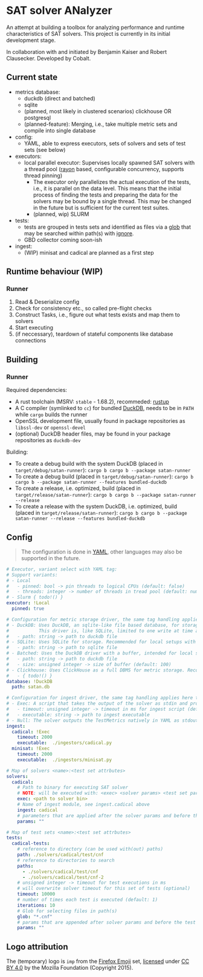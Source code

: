 # SAT solver ANalyzer

An attempt at building a toolbox for analyzing performance and runtime characteristics of SAT solvers.
This project is currently in its initial development stage.

In collaboration with and initiated by Benjamin Kaiser and Robert Clausecker.
Developed by Cobalt.

## Current state

- metrics database:
  - duckdb (direct and batched)
  - sqlite 
  - (planned, most likely in clustered scenarios) clickhouse OR postgresql
  - (planned-feature): Merging, i.e., take multiple metric sets and compile into single database
- config:
  - YAML, able to express executors, sets of solvers and sets of test sets (see below)
- executors:
  - local parallel executor: Supervises locally spawned SAT solvers with a thread pool ([rayon](https://github.com/rayon-rs/rayon) based, configurable concurrency, supports thread pinning)
    - The executor only parallelizes the actual execution of the tests, i.e., it is parallel on the data level. This means that the initial process of finding the tests and preparing the data for the solvers may be bound by a single thread. This may be changed in the future but is sufficient for the current test suites.
    - (planned, wip) SLURM
- tests:
  - tests are grouped in tests sets and identified as files via a [glob](https://github.com/BurntSushi/ripgrep/tree/master/crates/globset) that may be searched within path(s) with [ignore](https://github.com/BurntSushi/ripgrep/tree/master/crates/ignore).
  - GBD collector coming soon-ish
- ingest:
  - (WIP) minisat and cadical are planned as a first step

## Runtime behaviour (WIP)

### Runner

1. Read & Deserialize config
2. Check for consistency etc., so called pre-flight checks
3. Construct Tasks, i.e., figure out what tests exists and map them to solvers
4. Start executing 
5. (if neccessary), teardown of stateful components like database connections

## Building

### Runner

Required dependencies:

- A rust toolchain (MSRV: `stable` - 1.68.2), recommeded: [rustup](https://rustup.rs/)
- A C compiler (symlinked to `cc`) for bundled [DuckDB](https://github.com/duckdb/duckdb), needs to be in `PATH` while `cargo` builds the runner
- OpenSSL development file, usually found in package repositories as `libssl-dev` or `openssl-devel`
- (optional) DuckDB header files, may be found in your package repositories as `duckdb-dev`

Building:

- To create a debug build with the system DuckDB (placed in `target/debug/satan-runner`): `cargo b cargo b --package satan-runner`
- To create a debug build (placed in `target/debug/satan-runner`): `cargo b cargo b --package satan-runner --features bundled-duckdb`
- To create a release, i.e. optimized, build (placed in `target/release/satan-runner`): `cargo b cargo b --package satan-runner --release`
- To create a release with the system DuckDB, i.e. optimized, build (placed in `target/release/satan-runner`): `cargo b cargo b --package satan-runner --release --features bundled-duckdb`

## Config

> The configuration is done in [YAML](https://yaml.org/), other languages may also be supported in the future.

```yaml
# Executor, variant select with YAML tag:
# Support variants:
# - Local
#   - pinned: bool -> pin threads to logical CPUs (default: false)
#   - threads: integer -> number of threads in tread pool (default: number of logical CPUs) }
# - Slurm { todo!() }
executor: !Local
  pinned: true

# Configuration for metric storage driver, the same tag handling applies here too
# - DuckDB: Uses DuckDB, an sqlite-like file based database, for storage. Recommended for local setups.
#           This driver is, like SQLite, limited to one write at time and works with an internal Mutex.
#   - path: string -> path to duckdb file
# - SQLite: Uses SQLite for storage. Recommended for local setups with high iteration count.
#   - path: string -> path to sqlite file
# - Batched: Uses the DuckDB driver with a buffer, intended for local setups with medium throughput
#   - path: string -> path to duckdb file
#   - size: unsigned integer -> size of buffer (default: 100)
# - Clickhouse: Uses ClickHouse as a full DBMS for metric storage. Recommended for distributed setups.
#   - { todo!() }
database: !DuckDB
  path: satan.db

# Configuration for ingest driver, the same tag handling applies here too
# - Exec: A script that takes the output of the solver as stdin and produces metrics to stdout
#   - timeout: unsigned integer -> timeout in ms for ingest script (default: 5000 ms)
#   - executable: string -> path to ingest executable 
# - Null: The solver outputs the TestMetrics natively in YAML as stdout
ingest:
  cadical: !Exec
    timeout: 2000
    executable:  ./ingestors/cadical.py
  minisat: !Exec
    timeout: 2000
    executable:  ./ingestors/minisat.py

# Map of solvers <name>:<test set attrbutes>
solvers:
  cadical:
    # Path to binary for executing SAT solver
    # NOTE: will be executed with: <exec> <solver params> <test set params> <test file>
    exec: <path to solver bin>
    # Name of ingest module, see ingest.cadical above
    ingest: cadical
    # parameters that are applied after the solver params and before the test set params
    params: ""

# Map of test sets <name>:<test set attrbutes>
tests:
  cadical-tests:
    # reference to directory (can be used with(out) paths) 
    path: ./solvers/cadical/test/cnf
    # reference to directories to search
    paths:
      - ./solvers/cadical/test/cnf
      - ./solvers/cadical/test/cnf-2
    # unsigned integer -> timeout for test executions in ms
    # will overwrite solver timeout for this set of tests (optional)
    timeout: 10000 
    # number of times each test is executed (default: 1)  
    iterations: 10
    # Glob for selecting files in path(s)
    glob: "*.cnf"
    # params that are appended after solver params and before the test file
    params: ""
```

## Logo attribution

The (temporary) logo is `imp` from the [Firefox Emoji](https://github.com/mozilla/fxemoji) set, [licensed](https://github.com/mozilla/fxemoji/blob/gh-pages/LICENSE.md) under [CC BY 4.0](https://github.com/mozilla/fxemoji/blob/gh-pages/LICENSE.md#creative-commons-attribution-40-international-cc-by-40) by the Mozilla Foundation (Copyright 2015).
